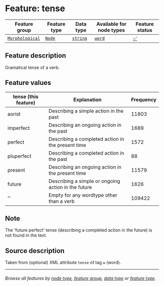 # Feature: tense <a name="start"></a>

Feature group | Feature type | Data type | Available for node types | Feature status
---  | --- | --- | --- | ---
[`Morphological`](featuresbygroup.md#morphological-features) | [`Node`](featuresbyfeaturetype.md#node-features) | [`string`](featuresbydatatype.md#string-datatype)  | [`word`](featuresbynodetype.md#word-nodes) | [✅](featuresbystatus.md#Trustworthy "Trustworthy") 

## Feature description
Gramatical tense of a verb.

## Feature values

tense (this feature) | Explanation | Frequency
--- | --- | ---
aorist | Describing a simple action in the past | 11803
imperfect | Describing an ongoing action in the past | 1689
perfect | Describing a completed action in the present time | 1572
pluperfect | Describing a completed action in the past | 88
present | Describing an ongoing action in the present time | 11579
future | Describing a simple or ongoing action in the future | 1626
'' | Empty for any wordtype other than a verb | 109422

## Note
The 'future perfect' tense (describing a completed action in the future) is not found in the text.

## Source description

Taken from (optional) XML attribute `tense` of tag `w` (word).

---
###### *Browse all features by [node type](featuresbynodetype.md#start), [feature group](featuresbygroup.md#start), [data type](featuresbydatatype.md#start)  or [feature type](featuresbyfeaturetype.md#start).*
